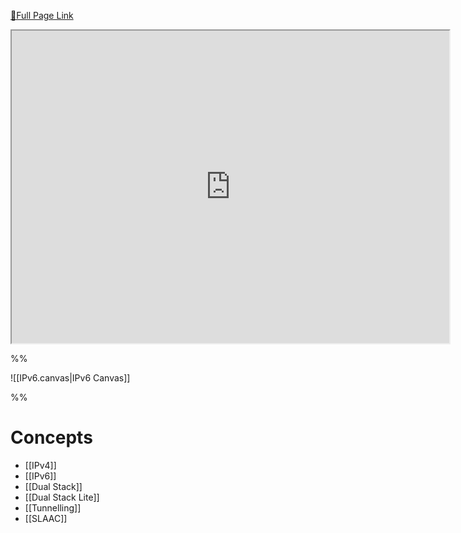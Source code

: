 [🔗Full Page Link](http://server.isaacklugman.com/distributed-systems-and-networks/ipv6.html)

<iframe src="http://server.isaacklugman.com/distributed-systems-and-networks/ipv6.html" width="700px" height="500px"></iframe>

%%

![[IPv6.canvas|IPv6 Canvas]]

%%

# Concepts

- [[IPv4]]
- [[IPv6]]
- [[Dual Stack]]
- [[Dual Stack Lite]]
- [[Tunnelling]]
- [[SLAAC]]